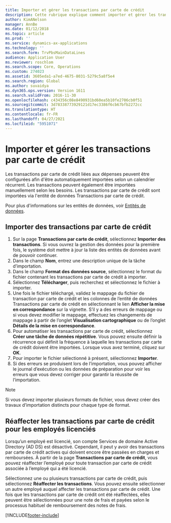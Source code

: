 ```yaml
---
title: Importer et gérer les transactions par carte de crédit
description: Cette rubrique explique comment importer et gérer les transactions par carte de crédit liées aux dépenses. Ces transactions peuvent être configurées de manière à être automatiquement importées selon un calendrier récurrent, ou elles peuvent être importées manuellement si nécessaire.
author: KimANelson
manager: AnnBe
ms.date: 01/12/2018
ms.topic: article
ms.prod: ''
ms.service: dynamics-ax-applications
ms.technology: ''
ms.search.form: TrvPbsMainDataLines
audience: Application User
ms.reviewer: roschlom
ms.search.scope: Core, Operations
ms.custom: 274023
ms.assetid: 3605eda1-a7ed-4675-8031-5279c5a8f5e4
ms.search.region: Global
ms.author: suvaidya
ms.dyn365.ops.version: Version 1611
ms.search.validFrom: 2016-11-30
ms.openlocfilehash: c434356c08e8490931bd60ea5b10fe2706cb0f51
ms.sourcegitcommit: 3d78338773929121d17ec3386f6cb67bfb2272cc
ms.translationtype: HT
ms.contentlocale: fr-FR
ms.lasthandoff: 04/27/2021
ms.locfileid: "5951071"
---
```

# <a name="import-and-maintain-credit-card-transactions"></a>Importer et gérer les transactions par carte de crédit

Les transactions par carte de crédit liées aux dépenses peuvent être configurées afin d'être automatiquement importées selon un calendrier récurrent. Les transactions peuvent également être importées manuellement selon les besoins. Les transactions par carte de crédit sont importées via l'entité de données Transactions par carte de crédit.

Pour plus d'informations sur les entités de données, voir [Entités de données](/dynamics365/fin-ops-core/dev-itpro/data-entities/data-entities).

## <a name="import-credit-card-transactions"></a>Importer des transactions par carte de crédit

1. Sur la page **Transactions par carte de crédit**, sélectionnez **Importer des transactions**. Si vous ouvrez la gestion des données pour la première fois, le système doit mettre à jour la liste des entités de données avant de pouvoir continuer.
2. Dans le champ **Nom**, entrez une description unique de la tâche d’importation.
3. Dans le champ **Format des données source**, sélectionnez le format du fichier contenant les transactions par carte de crédit à importer.
4. Sélectionnez **Télécharger**, puis recherchez et sélectionnez le fichier à importer.
5. Une fois le fichier téléchargé, validez le mappage du fichier de transaction par carte de crédit et les colonnes de l’entité de données Transactions par carte de crédit en sélectionnant le lien **Afficher la mise en correspondance** sur la vignette. S’il y a des erreurs de mappage ou si vous devez modifier le mappage, effectuez les changements de mappage à partir de l’onglet **Visualisation cartographique** ou de l’onglet **Détails de la mise en correspondance**.
6. Pour automatiser les transactions par carte de crédit, sélectionnez **Créer une tâche de données répétitive**. Vous pouvez ensuite définir la récurrence qui définit la fréquence à laquelle les transactions par carte de crédit doivent être importées. Lorsque vous avez terminé, cliquez sur **OK**.
7. Pour importer le fichier sélectionné à présent, sélectionnez **Importer**.
8. Si des erreurs se produisent lors de l’importation, vous pouvez afficher le journal d’exécution ou les données de préparation pour voir les erreurs que vous devez corriger pour garantir la réussite de l’importation.

> [!NOTE]
> Si vous devez importer plusieurs formats de fichier, vous devez créer des travaux d’importation distincts pour chaque type de format.

## <a name="reassign-the-credit-card-transactions-for-terminated-employees"></a>Réaffecter les transactions par carte de crédit pour les employés licenciés

Lorsqu’un employé est licencié, son compte Services de domaine Active Directory (AD DS) est désactivé. Cependant, il peut y avoir des transactions par carte de crédit actives qui doivent encore être passées en charges et remboursées. À partir de la page **Transactions par carte de crédit**, vous pouvez réaffecter l’employé pour toute transaction par carte de crédit associée à l’employé qui a été licencié.

Sélectionnez une ou plusieurs transactions par carte de crédit, puis sélectionnez **Réaffecter les transactions**. Vous pouvez ensuite sélectionner un autre employé auquel affecter les transactions par carte de crédit. Une fois que les transactions par carte de crédit ont été réaffectées, elles peuvent être sélectionnées pour une note de frais et payées selon le processus habituel de remboursement des notes de frais.


[!INCLUDE[footer-include](../includes/footer-banner.md)]